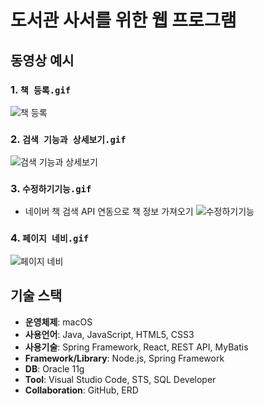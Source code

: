 # 도서관 사서를 위한 웹 프로그램 

## 동영상 예시
### 1. `책 등록.gif`
![책 등록](https://github.com/Heesuya/book/raw/main/책%20등록.gif)

### 2. `검색 기능과 상세보기.gif`
![검색 기능과 상세보기](https://github.com/Heesuya/book/raw/main/검색%20기능과%20상세보기.gif)

### 3. `수정하기기능.gif`
- 네이버 책 검색 API 연동으로 책 정보 가져오기 
![수정하기기능](https://github.com/Heesuya/book/raw/main/수정하기기능.gif)

### 4. `페이지 네비.gif`
![페이지 네비](https://github.com/Heesuya/book/raw/main/페이지%20네비.gif)

## 기술 스택

- **운영체제**: macOS
- **사용언어**: Java, JavaScript, HTML5, CSS3
- **사용기술**: Spring Framework, React, REST API, MyBatis
- **Framework/Library**: Node.js, Spring Framework
- **DB**: Oracle 11g
- **Tool**: Visual Studio Code, STS, SQL Developer
- **Collaboration**: GitHub, ERD
